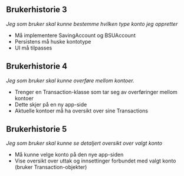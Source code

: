 ## Brukerhistorie 3
*Jeg som bruker skal kunne bestemme hvilken type konto jeg oppretter*
- Må implementere SavingAccount og BSUAccount
- Persistens må huske kontotype
- UI må tilpasses

## Brukerhistorie 4
*Jeg som bruker skal kunne overføre mellom kontoer.*
- Trenger en Transaction-klasse som tar seg av overføringer mellom kontoer
- Dette skjer på en ny app-side
- Aktuelle kontoer må ha oversikt over sine Transactions

## Brukerhistorie 5
*Jeg som bruker skal kunne se detaljert oversikt over valgt konto*
- Må kunne velge konto på den nye app-siden
- Vise oversikt over uttak og innsettinger forbundet med valgt konto (bruker Transaction-objekter)
